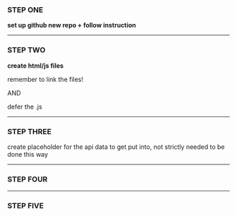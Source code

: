 ### STEP ONE

**set up github new repo + follow instruction**

---

### STEP TWO

**create html/js files**

remember to link the files!

AND

defer the .js

---

### STEP THREE

create placeholder for the api data to get put into, not strictly needed to be done this way

---

### STEP FOUR

---

### STEP FIVE

